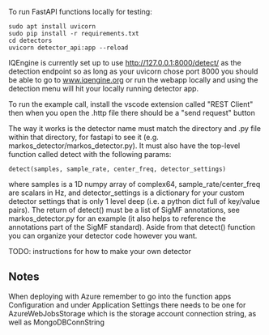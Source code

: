 To run FastAPI functions locally for testing:
```
sudo apt install uvicorn
sudo pip install -r requirements.txt
cd detectors
uvicorn detector_api:app --reload
```

IQEngine is currently set up to use http://127.0.0.1:8000/detect/ as the detection endpoint so as long as your uvicorn chose port 8000 you should be able to go to www.iqengine.org or run the webapp locally and using the detection menu will hit your locally running detector app.  

To run the example call, install the vscode extension called "REST Client" then when you open the .http file there should be a "send request" button

The way it works is the detector name must match the directory and .py file within that directory, for fastapi to see it (e.g. markos_detector/markos_detector.py).  It must also have the top-level function called detect with the following params:
```
detect(samples, sample_rate, center_freq, detector_settings)
```
where samples is a 1D numpy array of complex64,  sample_rate/center_freq are scalars in Hz, and detector_settings is a dictionary for your custom detector settings that is only 1 level deep (i.e. a python dict full of key/value pairs).  The return of detect() must be a list of SigMF annotations, see markos_detector.py for an example (it also helps to reference the annotations part of the SigMF standard).  Aside from that detect() function you can organize your detector code however you want.

TODO: instructions for how to make your own detector

## Notes

When deploying with Azure remember to go into the function apps Configuration and under Application Settings there needs to be one for AzureWebJobsStorage which is the storage account connection string, as well as MongoDBConnString

